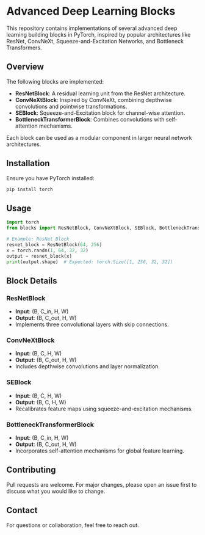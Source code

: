 # Advanced Deep Learning Blocks

This repository contains implementations of several advanced deep learning building blocks in PyTorch, inspired by popular architectures like ResNet, ConvNeXt, Squeeze-and-Excitation Networks, and Bottleneck Transformers.

## Overview

The following blocks are implemented:

- **ResNetBlock**: A residual learning unit from the ResNet architecture.
- **ConvNeXtBlock**: Inspired by ConvNeXt, combining depthwise convolutions and pointwise transformations.
- **SEBlock**: Squeeze-and-Excitation block for channel-wise attention.
- **BottleneckTransformerBlock**: Combines convolutions with self-attention mechanisms.

Each block can be used as a modular component in larger neural network architectures.

## Installation

Ensure you have PyTorch installed:
```bash
pip install torch
```

## Usage

```python
import torch
from blocks import ResNetBlock, ConvNeXtBlock, SEBlock, BottleneckTransformerBlock

# Example: ResNet Block
resnet_block = ResNetBlock(64, 256)
x = torch.randn(1, 64, 32, 32)
output = resnet_block(x)
print(output.shape)  # Expected: torch.Size([1, 256, 32, 32])
```

## Block Details

### ResNetBlock
- **Input**: (B, C_in, H, W)
- **Output**: (B, C_out, H, W)
- Implements three convolutional layers with skip connections.

### ConvNeXtBlock
- **Input**: (B, C, H, W)
- **Output**: (B, C_out, H, W)
- Includes depthwise convolutions and layer normalization.

### SEBlock
- **Input**: (B, C, H, W)
- **Output**: (B, C, H, W)
- Recalibrates feature maps using squeeze-and-excitation mechanisms.

### BottleneckTransformerBlock
- **Input**: (B, C_in, H, W)
- **Output**: (B, C_out, H, W)
- Incorporates self-attention mechanisms for global feature learning.

## Contributing
Pull requests are welcome. For major changes, please open an issue first to discuss what you would like to change.
## Contact
For questions or collaboration, feel free to reach out.


